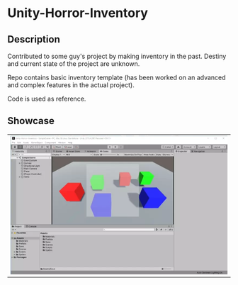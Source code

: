 # Unity-Horror-Inventory
 
## Description

Contributed to some guy's project by making inventory in the past. Destiny and current state of the project are unknown.

Repo contains basic inventory template (has been worked on an advanced and complex features in the actual project).

Code is used as reference.

## Showcase

<table>
  <tr>
    <td>
      <img src="./showcase/showcase.webp" />
    </td>
  </tr>
</table>
